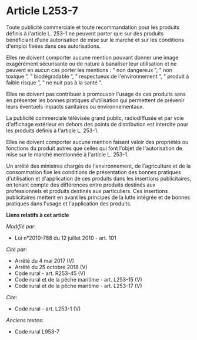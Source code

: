 # Article L253-7

Toute publicité commerciale et toute recommandation pour les produits définis à l'article L. 253-1 ne peuvent porter que sur
des produits bénéficiant d'une autorisation de mise sur le marché et sur les conditions d'emploi fixées dans ces
autorisations. 

Elles ne doivent comporter aucune mention pouvant donner une image exagérément sécurisante ou de nature à banaliser leur
utilisation et ne peuvent en aucun cas porter les mentions : " non dangereux ”, " non toxique ”, " biodégradable ”, "
respectueux de l'environnement ”, " produit à faible risque ”, " ne nuit pas à la santé ”. 

Elles ne doivent pas contribuer à promouvoir l'usage de ces produits sans en présenter les bonnes pratiques d'utilisation qui
permettent de prévenir leurs éventuels impacts sanitaires ou environnementaux. 

La publicité commerciale télévisée grand public, radiodiffusée et par voie d'affichage extérieur en dehors des points de
distribution est interdite pour les produits définis à l'article L. 253-1. 

Elles ne doivent comporter aucune mention faisant valoir des propriétés ou fonctions du produit autres que celles qui font
l'objet de l'autorisation de mise sur le marché mentionnée à l'article L. 253-1. 

Un arrêté des ministres chargés de l'environnement, de l'agriculture et de la consommation fixe les conditions de
présentation des bonnes pratiques d'utilisation et d'application de ces produits dans les insertions publicitaires, en tenant
compte des différences entre produits destinés aux professionnels et produits destinés aux particuliers. Ces insertions
publicitaires mettent en avant les principes de la lutte intégrée et de bonnes pratiques dans l'usage et l'application des
produits.

**Liens relatifs à cet article**

_Modifié par_:

  - Loi n°2010-788 du 12 juillet 2010 - art. 101

_Cité par_:

  - Arrêté du 4 mai 2017 (V)
  - Arrêté du 25 octobre 2018 (V)
  - Code rural - art. R253-45 (V)
  - Code rural et de la pêche maritime - art. L253-15 (V)
  - Code rural et de la pêche maritime - art. L253-17 (V)

_Cite_:

  - Code rural - art. L253-1 (V)

_Anciens textes_:

  - Code rural L953-7
